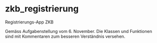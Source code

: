 # zkb_registrierung
Registrierungs-App ZKB


Gemäss Aufgabenstellung vom 6. November.
Die Klassen und Funktionen sind mit Kommentaren zum besseren Verständnis versehen.
